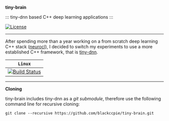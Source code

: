 **tiny-brain**

::: tiny-dnn based C++ deep learning applications :::

[![License](https://img.shields.io/github/license/mashape/apistatus.svg)](https://raw.githubusercontent.com/blackccpie/tiny-brain/master/LICENSE)

-----------------

After spending more than a year working on a from scratch deep learning C++ stack ([neurocl](http://github.com/blackccpie/neurocl)), I decided to switch my experiments to use a more established C++ framework, that is [tiny-dnn](https://github.com/tiny-dnn/tiny-dnn).

| **`Linux`** |
|-------------|
|[![Build Status](https://travis-ci.org/blackccpie/tiny-brain.svg?branch=master)](https://travis-ci.org/blackccpie/tiny-brain)|

-----------------

****Cloning****

tiny-brain includes tiny-dnn as a _git submodule_, therefore use the following command line for recursive cloning:

```
git clone --recursive https://github.com/blackccpie/tiny-brain.git
```
